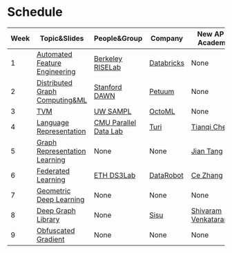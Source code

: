 # Schedule

Week | Topic&Slides | People&Group | Company | New AP in Academia 
------------ | ------------- | ------------- | ------------- | ------------- 
1 | [Automated Feature Engineering](https://github.com/SysML-Reading-Group/Seminar/tree/master/Slides) | [Berkeley RISELab](https://rise.cs.berkeley.edu) | [Databricks](https://databricks.com) | None
2 | [Distributed Graph Computing&ML](https://github.com/SysML-Reading-Group/Seminar/tree/master/Slides) | [Stanford DAWN](https://dawn.cs.stanford.edu) | [Petuum](https://petuum.com) | None 
3 | [TVM](https://github.com/SysML-Reading-Group/Seminar/tree/master/Slides) | [UW SAMPL](https://sampl.cs.washington.edu) | [OctoML](https://octoml.ai) | None 
4 | [Language Representation](https://github.com/SysML-Reading-Group/Seminar/tree/master/Slides) | [CMU Parallel Data Lab](https://www.pdl.cmu.edu/index.shtml) | [Turi](https://turi.com/) | [Tianqi Chen](https://tqchen.com/)
5 | [Graph Representation Learning](https://github.com/SysML-Reading-Group/Seminar/tree/master/Slides) | None | None | [Jian Tang](https://jian-tang.com/)
6 | [Federated Learning](https://github.com/SysML-Reading-Group/Seminar/tree/master/Slides) | [ETH DS3Lab](https://www.ds3lab.com) | [DataRobot](https://www.datarobot.com) | [Ce Zhang](https://www.ds3lab.com/members/ce-zhang/)
7 | [Geometric Deep Learning](https://github.com/SysML-Reading-Group/Seminar/tree/master/Slides) | None | None | None
8 | [Deep Graph Library](https://github.com/SysML-Reading-Group/Seminar/tree/master/Slides) | None | [Sisu](https://www.sisu.ai/) | [Shivaram Venkataraman](https://shivaram.org/)
9 | [Obfuscated Gradient](https://github.com/SysML-Reading-Group/Seminar/tree/master/Slides) | None | None | None
